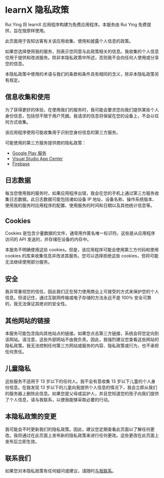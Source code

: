 # learnX 隐私政策

Rui Ying 将 learnX 应用程序构建为免费应用程序。本服务由 Rui Ying 免费提供，旨在按原样使用。

此页面用于告知访客有关该应用收集、使用和披露个人信息的政策。

如果您选择使用我的服务，则表示您同意与此政策相关的信息。我收集的个人信息仅用于提供和改进服务。除非本隐私政策中所述，否则我不会向任何人使用或分享您的信息。

本隐私政策中使用的术语与我们的条款和条件具有相同的含义，除非本隐私政策另有规定。

## 信息收集和使用

为了获得更好的体验，在使用我们的服务时，我可能会要求您向我们提供某些个人身份信息，包括但不限于用户凭据。我请求的信息将保留在您的设备上，不会以任何方式收集。

该应用程序使用可能收集用于识别您身份信息的第三方服务。

可能使用的第三方服务提供商的隐私政策：

- [Google Play 服务](https://policies.google.com/privacy)
- [Visual Studio App Center](https://learn.microsoft.com/zh-cn/appcenter/gdpr/data-from-your-end-users)
- [Firebase](https://firebase.google.com/support/privacy)

## 日志数据

每当您使用我的服务时，如果应用程序出错，我会在您的手机上通过第三方服务收集日志数据。此日志数据可能包括诸如设备 IP 地址、设备名称、操作系统版本、使用我的服务时应用程序的配置、使用服务的时间和日期以及其他统计信息等。

## Cookies

Cookies 是包含少量数据的文件，通常用作匿名唯一标识符。这些是从应用程序访问的 API 发送的，并存储在设备的内存中。

本服务不明确使用这些 cookies。但是，该应用程序可能会使用第三方代码和使用 cookies 的库来收集信息并改进其服务。您可以选择拒绝这些 cookies，但将可能无法继续使用部分服务。

## 安全

我非常重视您的信任，因此我们正在努力使用商业上可接受的方式来保护您的个人信息。但请记住，通过互联网传输或电子存储的方法永远不是 100％ 安全可靠的，我无法保证其绝对的安全性。

## 其他网站的链接

本服务可能包含指向其他站点的链接。如果您点击第三方链接，系统会将您定向到该网站。请注意，这些外部网站不由我负责。因此，我强烈建议您查看这些网站的隐私政策。我无法控制任何第三方网站或服务的内容、隐私政策或行为，也不承担任何责任。

## 儿童隐私

这些服务不适用于 13 岁以下的任何人。我不会有意收集 13 岁以下儿童的个人身份信息。在我发现 13 岁以下的儿童向我提供个人信息的情况下，我会立即从我们的服务器上删除此信息。如果您是父母或监护人，并且您知道您的孩子向我们提供了个人信息，请与我联系，以便我能够采取必要的行动。

## 本隐私政策的变更

我可能会不时更新我们的隐私政策。因此，建议您定期查看此页面以了解任何更改。我将通过在此页面上发布新的隐私政策来进行任何更改。这些更改在此页面上发布后立即生效。

## 联系我们

如果您对本隐私政策有任何疑问或建议，请随时[与我联系](mailto:learnX@ruiying.io)。
